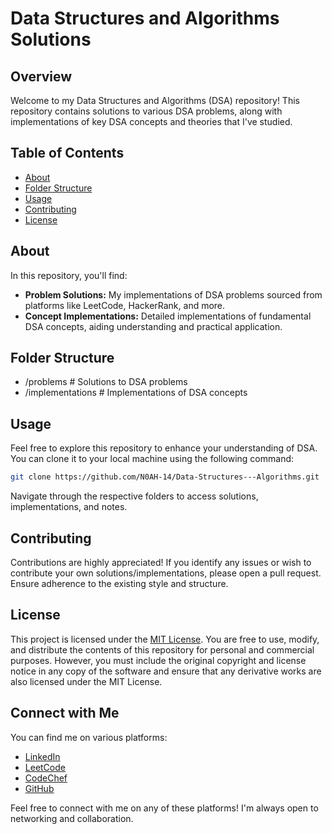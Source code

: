 # Data Structures and Algorithms Solutions

## Overview

Welcome to my Data Structures and Algorithms (DSA) repository! This repository contains solutions to various DSA problems, along with implementations of key DSA concepts and theories that I've studied.

## Table of Contents

- [About](#about)
- [Folder Structure](#folder-structure)
- [Usage](#usage)
- [Contributing](#contributing)
- [License](#license)

## About

In this repository, you'll find:

- **Problem Solutions:** My implementations of DSA problems sourced from platforms like LeetCode, HackerRank, and more.
- **Concept Implementations:** Detailed implementations of fundamental DSA concepts, aiding understanding and practical application.

## Folder Structure

<ul><li>/problems # Solutions to DSA problems</li><li>/implementations # Implementations of DSA concepts</li></ul>

## Usage

Feel free to explore this repository to enhance your understanding of DSA. You can clone it to your local machine using the following command:

```bash
git clone https://github.com/N0AH-14/Data-Structures---Algorithms.git
```
Navigate through the respective folders to access solutions, implementations, and notes.

## Contributing
Contributions are highly appreciated! If you identify any issues or wish to contribute your own solutions/implementations, please open a pull request. Ensure adherence to the existing style and structure.

## License

This project is licensed under the [MIT License](https://github.com/N0AH-14/Data-Structures---Algorithms/blob/main/LICENSE). You are free to use, modify, and distribute the contents of this repository for personal and commercial purposes. However, you must include the original copyright and license notice in any copy of the software and ensure that any derivative works are also licensed under the MIT License.

## Connect with Me

You can find me on various platforms:

- [LinkedIn](https://www.linkedin.com/in/n0ah14/)
- [LeetCode](https://leetcode.com/u/krishnajodha0147/)
- [CodeChef](https://www.codechef.com/users/noah_14)
- [GitHub](https://github.com/N0AH-14)

Feel free to connect with me on any of these platforms! I'm always open to networking and collaboration.

